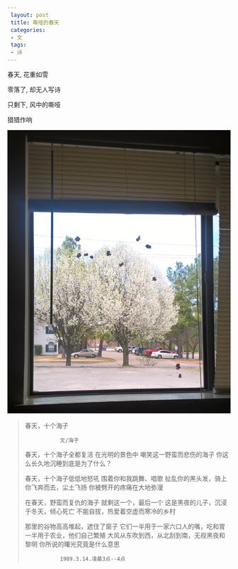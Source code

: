 ```yaml
---
 layout: post
 title: 嘶哑的春天
 categories:
 - 文
 tags:
 - 诗
---
```


春天, 花重如雪

零落了, 却无人写诗

只剩下, 风中的嘶哑

猎猎作响

![](/pic/2016/haizi.jpg)

> 春天，十个海子
>
>                文/海子
>
> 春天，十个海子全都复活
> 在光明的景色中
> 嘲笑这一野蛮而悲伤的海子
> 你这么长久地沉睡到底是为了什么？
>
> 春天，十个海子低低地怒吼
> 围着你和我跳舞、唱歌
> 扯乱你的黑头发，骑上你飞奔而去，尘土飞扬
> 你被劈开的疼痛在大地弥漫
>
> 在春天，野蛮而复仇的海子
> 就剩这一个，最后一个
> 这是黑夜的儿子，沉浸于冬天，倾心死亡
> 不能自拔，热爱着空虚而寒冷的乡村
>
> 那里的谷物高高堆起，遮住了窗子
> 它们一半用于一家六口人的嘴，吃和胃
> 一半用于农业，他们自己繁殖
> 大风从东吹到西，从北刮到南，无视黑夜和黎明
> 你所说的曙光究竟是什么意思
>
>                1989.3.14.凌晨3点--4点

